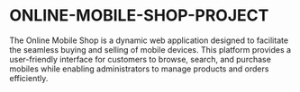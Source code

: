 # ONLINE-MOBILE-SHOP-PROJECT
The Online Mobile Shop is a dynamic web application designed to facilitate the seamless buying and selling of mobile devices. This platform provides a user-friendly interface for customers to browse, search, and purchase mobiles while enabling administrators to manage products and orders efficiently.
